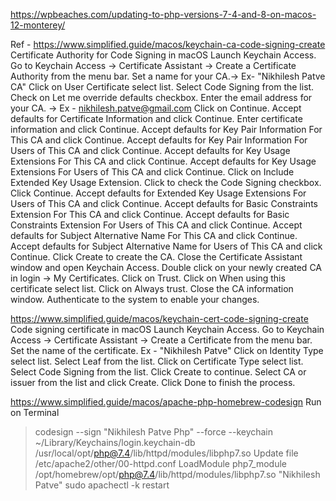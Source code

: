 https://wpbeaches.com/updating-to-php-versions-7-4-and-8-on-macos-12-monterey/

Ref - https://www.simplified.guide/macos/keychain-ca-code-signing-create
Certificate Authority for Code Signing in macOS
Launch Keychain Access.
Go to Keychain Access → Certificate Assistant → Create a Certificate Authority from the menu bar.
Set a name for your CA.-> Ex- "Nikhilesh Patve CA"
Click on User Certificate select list.
Select Code Signing from the list.
Check on Let me override defaults checkbox.
Enter the email address for your CA. -> Ex - nikhilesh.patve@gmail.com
Click on Continue.
Accept defaults for Certificate Information and click Continue.
Enter certificate information and click Continue.
Accept defaults for Key Pair Information For This CA and click Continue.
Accept defaults for Key Pair Information For Users of This CA and click Continue.
Accept defaults for Key Usage Extensions For This CA and click Continue.
Accept defaults for Key Usage Extensions For Users of This CA and click Continue.
Click on Include Extended Key Usage Extension.
Click to check the Code Signing checkbox.
Click Continue.
Accept defaults for Extended Key Usage Extensions For Users of This CA and click Continue.
Accept defaults for Basic Constraints Extension For This CA and click Continue.
Accept defaults for Basic Constraints Extension For Users of This CA and click Continue.
Accept defaults for Subject Alternative Name For This CA and click Continue.
Accept defaults for Subject Alternative Name for Users of This CA and click Continue.
Click Create to create the CA.
Close the Certificate Assistant window and open Keychain Access.
Double click on your newly created CA in login → My Certificates.
Click on Trust.
Click on When using this certificate select list.
Click on Always trust.
Close the CA information window.
Authenticate to the system to enable your changes.


https://www.simplified.guide/macos/keychain-cert-code-signing-create
Code signing certificate in macOS
Launch Keychain Access.
Go to Keychain Access → Certificate Assistant → Create a Certificate from the menu bar.
Set the name of the certificate. Ex - "Nikhilesh Patve"
Click on Identity Type select list.
Select Leaf from the list.
Click on Certificate Type select list.
Select Code Signing from the list.
Click Create to continue.
Select CA or issuer from the list and click Create.
Click Done to finish the process.


https://www.simplified.guide/macos/apache-php-homebrew-codesign
Run on Terminal
>codesign --sign "Nikhilesh Patve Php" --force --keychain ~/Library/Keychains/login.keychain-db /usr/local/opt/php@7.4/lib/httpd/modules/libphp7.so
Update file /etc/apache2/other/00-httpd.conf
LoadModule php7_module /opt/homebrew/opt/php@7.4/lib/httpd/modules/libphp7.so "Nikhilesh Patve"
sudo apachectl -k restart
